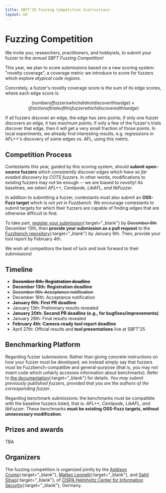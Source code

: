 ```yaml
---
title: SBFT'25 Fuzzing Competition Instructions
layout: md
---
```


# Fuzzing Competition

We invite you, researchers, practitioners, and hobbyists, to submit your fuzzer to the *annual SBFT Fuzzing Competition!*

This year, we plan to score submissions based on a new scoring system: "novelty coverage", a coverage metric we introduce to score for fuzzers which explore *atypical code regions*.

Concretely, a fuzzer's novelty coverage score is the sum of its edge scores, where each edge score is: 

```math
(number of fuzzers which did not discover this edge) × 
 (fraction of trials of this fuzzer which discovered this edge) 
```

If all fuzzers discover an edge, the edge has zero points; if only one fuzzer discovers an edge, it has maximum points; if only a few of the fuzzer's trials discover that edge, then it will get a very small fraction of those points. In local experiments, we already find interesting results, e.g. regressions in AFL++'s discovery of some edges vs. AFL, using this metric.

## Competition Process

Contestants this year, guided by this scoring system, should **submit open-source fuzzers** which *consistently discover edges which have so far evaded discovery by COTS fuzzers*. In other words, modifications to existing fuzzers may not be enough -- we are biased to *novelty*! As baselines, we select *AFL++, Centipede, LibAFL, and libFuzzer*.

In addition to submitting a fuzzer, contestants must also submit an **OSS-Fuzz target** which is *not yet in Fuzzbench*. We encourage contestants to submit targets for which their fuzzers are capable of finding edges that are otherwise difficult to find.

To take part, [register your submission](https://forms.gle/X559Fs36nv1w6M2x9){:target="_blank"} by ~~December 6th~~ December 13th, then **provide your submission as a pull request** to the [Fuzzbench repository](https://github.com/google/fuzzbench/pulls){:target="_blank"} by January 6th. Then, provide your tool report by February 4th.

We wish all competitors the best of luck and look forward to their submissions!

<!-- ## tl;dr

* Express your interest [here](https://forms.gle/pwxtqgEaN724NESC9) (Deadline: **AoE Friday 01 Dec 2023**).
* Write a fuzzer for C/C++ programs (or choose an existing fuzzer and _make your own novel modifications_).
* Maximize the mutation score and coverage achieved in 23 hours.
* Integrate fuzzer into [FuzzBench](https://google.github.io/fuzzbench/getting-started/adding-a-new-fuzzer/) (Deadline: **AoE Friday 28 Dec 2023**).
* Competition results will be reported live at SBST’24. -->

## Timeline
* ~~**December 6th: Registration deadline**~~
* **December 13th: Registration deadline**
* ~~December 9th: Acceptance notification~~
* December 16th: Acceptance notification
* **January 6th: First PR deadline**
* January 13th: Preliminary results revealed
* **January 20th: Second PR deadline (e.g., for bugfixes/improvements)**
* January 28th: Final results revealed
* **February 4th: Camera-ready tool report deadline**
* April 27th: Official results and **tool presentations** live at SBFT'25


## Benchmarking Platform
Regarding fuzzer submissions: Rather than giving concrete instructions on how your fuzzer must be developed, we instead simply say that fuzzers must be Fuzzbench-compatible and general-purpose (that is, you may not insert code which unfairly accesses information about benchmarks). Refer to [the documentation](https://google.github.io/fuzzbench/getting-started/adding-a-new-fuzzer/){:target="_blank"} for details. *You may submit previously published fuzzers, provided that you are the authors of the corresponding fuzzer*.

Regarding benchmark submissions: the benchmarks must be compatible with the baseline fuzzers listed, that is: *AFL++, Centipede, LibAFL, and libFuzzer*. These benchmarks **must be existing OSS-Fuzz targets, without unnecessary modification**.

## Prizes and awards
TBA

## Organizers
The fuzzing competition is organized jointly by the [Addison Crump](https://addisoncrump.info){:target="_blank"}, [Matteo Leonelli](https://leonelli.github.io){:target="_blank"}, and [Sahil Sihag](https://cispa.de/en/people/c01sasi){:target="_blank"}, of [CISPA Helmholtz Center for Information Security](https://cispa.de/en){:target="_blank"}, Germany.
